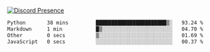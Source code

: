 [![Discord Presence](https://lanyard.cnrad.dev/api/689805100331696149)](https://discord.com/users/689805100331696149)

<!--START_SECTION:waka-->

```txt
Python       38 mins         ███████████████████████▒░   93.24 %
Markdown     1 min           █▒░░░░░░░░░░░░░░░░░░░░░░░   04.70 %
Other        0 secs          ▒░░░░░░░░░░░░░░░░░░░░░░░░   01.69 %
JavaScript   0 secs          ░░░░░░░░░░░░░░░░░░░░░░░░░   00.37 %
```

<!--END_SECTION:waka-->
<img src="https://hit.yhype.me/github/profile?user_id=53441990" alt="">
